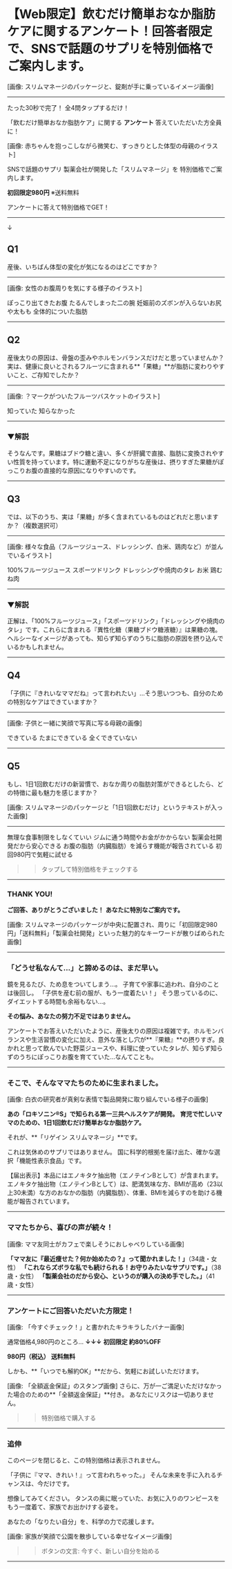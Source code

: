 # 【Web限定】飲むだけ簡単おなか脂肪ケアに関するアンケート！回答者限定で、SNSで話題のサプリを特別価格でご案内します。

[画像: スリムマネージのパッケージと、錠剤が手に乗っているイメージ画像]

---

たった30秒で完了！ 全4問タップするだけ！

「飲むだけ簡単おなか脂肪ケア」に関する
**アンケート**
答えていただいた方全員に！

[画像: 赤ちゃんを抱っこしながら微笑む、すっきりとした体型の母親のイラスト]

SNSで話題のサプリ
製薬会社が開発した「スリムマネージ」を
特別価格でご案内します。

**初回限定980円**
※送料無料

アンケートに答えて特別価格でGET！

---

↓

## Q1

産後、いちばん体型の変化が気になるのはどこですか？

---

[画像: 女性のお腹周りを気にする様子のイラスト]

ぽっこり出てきたお腹
たるんでしまった二の腕
妊娠前のズボンが入らないお尻や太もも
全体的についた脂肪

---

## Q2

産後太りの原因は、骨盤の歪みやホルモンバランスだけだと思っていませんか？実は、健康に良いとされるフルーツに含まれる**「果糖」**が脂肪に変わりやすいこと、ご存知でしたか？

---

[画像: ？マークがついたフルーツバスケットのイラスト]

知っていた
知らなかった

---

### ▼解説

そうなんです。果糖はブドウ糖と違い、多くが肝臓で直接、脂肪に変換されやすい性質を持っています。特に運動不足になりがちな産後は、摂りすぎた果糖がぽっこりお腹の直接的な原因になりやすいのです。

---

## Q3

では、以下のうち、実は「果糖」が多く含まれているものはどれだと思いますか？（複数選択可）

---

[画像: 様々な食品（フルーツジュース、ドレッシング、白米、鶏肉など）が並んでいるイラスト]

100%フルーツジュース
スポーツドリンク
ドレッシングや焼肉のタレ
お米
鶏むね肉

---

### ▼解説

正解は、「100%フルーツジュース」「スポーツドリンク」「ドレッシングや焼肉のタレ」です。これらに含まれる『異性化糖（果糖ブドウ糖液糖）』は果糖の塊。ヘルシーなイメージがあっても、知らず知らずのうちに脂肪の原因を摂り込んでいるかもしれません。

---

## Q4

「子供に『きれいなママだね』って言われたい」...そう思いつつも、自分のための特別なケアはできていますか？

---

[画像: 子供と一緒に笑顔で写真に写る母親の画像]

できている
たまにできている
全くできていない

---

## Q5

もし、1日1回飲むだけの新習慣で、おなか周りの脂肪対策ができるとしたら、どの特徴に最も魅力を感じますか？

[画像: スリムマネージのパッケージと「1日1回飲むだけ」というテキストが入った画像]

---

無理な食事制限をしなくていい
ジムに通う時間やお金がかからない
製薬会社開発だから安心できる
お腹の脂肪（内臓脂肪）を減らす機能が報告されている
初回980円で気軽に試せる

>> タップして特別価格をチェックする

---

### THANK YOU!

**ご回答、ありがとうございました！**
**あなたに特別なご案内です。**

[画像: スリムマネージのパッケージが中央に配置され、周りに「初回限定980円」「送料無料」「製薬会社開発」といった魅力的なキーワードが散りばめられた画像]

---

### 「どうせ私なんて…」と諦めるのは、まだ早い。

鏡を見るたび、ため息をついてしまう…。
子育てや家事に追われ、自分のことは後回し。
「子供を産む前の服が、もう一度着たい！」
そう思っているのに、ダイエットする時間も余裕もない…。

**その悩み、あなたの努力不足ではありません。**

アンケートでお答えいただいたように、産後太りの原因は複雑です。ホルモンバランスや生活習慣の変化に加え、意外な落とし穴が**『果糖』**の摂りすぎ。良かれと思って飲んでいた野菜ジュースや、料理に使っていたタレが、知らず知らずのうちにぽっこりお腹を育てていた…なんてことも。

---

### そこで、そんなママたちのために生まれました。

[画像: 白衣の研究者が真剣な表情で製品開発に取り組んでいる様子の画像]

**あの「ロキソニン®S」で知られる第一三共ヘルスケアが開発。**
**育児で忙しいママのための、1日1回飲むだけ簡単おなか脂肪ケア。**

それが、**「リゲイン スリムマネージ」**です。

これは気休めのサプリではありません。
国に科学的根拠を届け出た、確かな選択「機能性表示食品」です。

【届出表示】本品にはエノキタケ抽出物（エノテインBとして）が含まれます。エノキタケ抽出物（エノテインBとして）は、肥満気味な方、BMIが高め（23以上30未満）な方のおなかの脂肪（内臓脂肪）、体重、BMIを減らすのを助ける機能が報告されています。

---

### ママたちから、喜びの声が続々！

[画像: ママ友同士がカフェで楽しそうにおしゃべりしている画像]

**「ママ友に『最近痩せた？何か始めたの？』って聞かれました！」**（34歳・女性）
**「これならズボラな私でも続けられる！お守りみたいなサプリです。」**（38歳・女性）
**「製薬会社のだから安心、というのが購入の決め手でした。」**（41歳・女性）

---

### アンケートにご回答いただいた方限定！

[画像: 「今すぐチェック！」と書かれたキラキラしたバナー画像]

通常価格4,980円のところ…
**↓↓↓**
**初回限定 約80%OFF**

**980円（税込）**
**送料無料**

しかも、**「いつでも解約OK」**だから、気軽にお試しいただけます。

[画像: 「全額返金保証」のスタンプ画像]
さらに、万が一ご満足いただけなかった場合のための**「全額返金保証」**付き。
あなたにリスクは一切ありません。

>> 特別価格で購入する

---

### 追伸

このページを閉じると、この特別価格は表示されません。

「子供に『ママ、きれい！』って言われちゃった。」
そんな未来を手に入れるチャンスは、今だけです。

想像してみてください。
タンスの奥に眠っていた、お気に入りのワンピースをもう一度着て、家族でお出かけする姿を。

あなたの「なりたい自分」を、科学の力で応援します。

[画像: 家族が笑顔で公園を散歩している幸せなイメージ画像]

>> ボタンの文言: 今すぐ、新しい自分を始める

---

